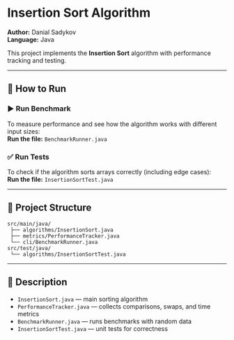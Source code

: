 # Insertion Sort Algorithm

**Author:** Danial Sadykov  
**Language:** Java  

This project implements the **Insertion Sort** algorithm with performance tracking and testing.

---

## 🚀 How to Run

### ▶ Run Benchmark
To measure performance and see how the algorithm works with different input sizes:  
**Run the file:** `BenchmarkRunner.java`

### ✅ Run Tests
To check if the algorithm sorts arrays correctly (including edge cases):  
**Run the file:** `InsertionSortTest.java`

---

## 📂 Project Structure
```
src/main/java/
 ├── algorithms/InsertionSort.java
 ├── metrics/PerformanceTracker.java
 └── cli/BenchmarkRunner.java
src/test/java/
 └── algorithms/InsertionSortTest.java
```

---

## 📘 Description
- `InsertionSort.java` — main sorting algorithm  
- `PerformanceTracker.java` — collects comparisons, swaps, and time metrics  
- `BenchmarkRunner.java` — runs benchmarks with random data  
- `InsertionSortTest.java` — unit tests for correctness  
